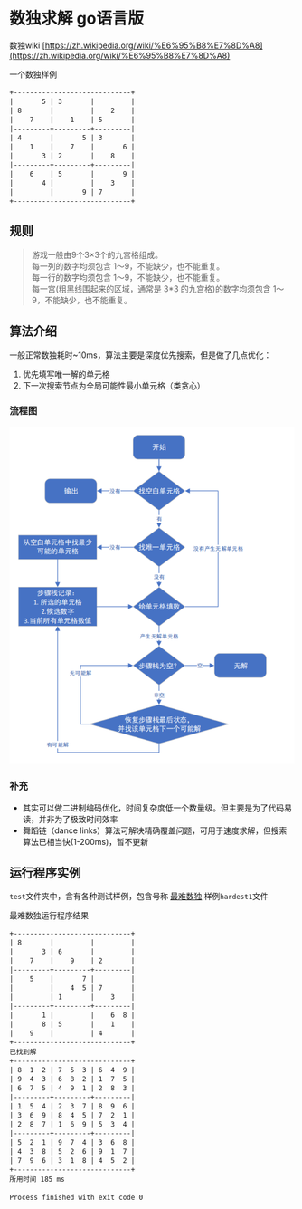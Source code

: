 # 数独求解 go语言版

数独wiki
[https://zh.wikipedia.org/wiki/%E6%95%B8%E7%8D%A8](https://zh.wikipedia.org/wiki/%E6%95%B8%E7%8D%A8)

一个数独样例
```text
+-----------------------------+
|       5 | 3       |         |
| 8       |         |    2    |
|    7    |    1    | 5       |
|---------+---------+---------|
| 4       |       5 | 3       |
|    1    |    7    |       6 |
|       3 | 2       |    8    |
|---------+---------+---------|
|    6    | 5       |       9 |
|       4 |         |    3    |
|         |       9 | 7       |
+-----------------------------+
```


## 规则
> 游戏一般由9个3×3个的九宫格组成。  
> 每一列的数字均须包含 1～9，不能缺少，也不能重复。  
> 每一行的数字均须包含 1～9，不能缺少，也不能重复。  
> 每一宫(粗黑线围起来的区域，通常是 3*3 的九宫格)的数字均须包含 1～9，不能缺少，也不能重复。 


## 算法介绍
一般正常数独耗时~10ms，算法主要是深度优先搜索，但是做了几点优化：
1. 优先填写唯一解的单元格
2. 下一次搜索节点为全局可能性最小单元格（类贪心）

### 流程图
![](document/微信截图_20201114000856.png)

### 补充
* 其实可以做二进制编码优化，时间复杂度低一个数量级。但主要是为了代码易读，并非为了极致时间效率
* 舞蹈链（dance links）算法可解决精确覆盖问题，可用于速度求解，但搜索算法已相当快(1-200ms)，暂不更新


## 运行程序实例
`test`文件夹中，含有各种测试样例，包含号称
[最难数独](https://baike.baidu.com/item/%E4%B8%96%E7%95%8C%E6%9C%80%E9%9A%BE%E6%95%B0%E7%8B%AC/13848819) 样例`hardest1`文件

最难数独运行程序结果
```text
+-----------------------------+
| 8       |         |         |
|       3 | 6       |         |
|    7    |    9    | 2       |
|---------+---------+---------|
|    5    |       7 |         |
|         |    4  5 | 7       |
|         | 1       |    3    |
|---------+---------+---------|
|       1 |         |    6  8 |
|       8 | 5       |    1    |
|    9    |         | 4       |
+-----------------------------+
已找到解
+-----------------------------+
| 8  1  2 | 7  5  3 | 6  4  9 |
| 9  4  3 | 6  8  2 | 1  7  5 |
| 6  7  5 | 4  9  1 | 2  8  3 |
|---------+---------+---------|
| 1  5  4 | 2  3  7 | 8  9  6 |
| 3  6  9 | 8  4  5 | 7  2  1 |
| 2  8  7 | 1  6  9 | 5  3  4 |
|---------+---------+---------|
| 5  2  1 | 9  7  4 | 3  6  8 |
| 4  3  8 | 5  2  6 | 9  1  7 |
| 7  9  6 | 3  1  8 | 4  5  2 |
+-----------------------------+
所用时间 185 ms

Process finished with exit code 0

```